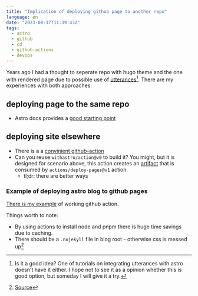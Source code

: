 ```yaml
---
title: "Implication of deploying github page to another repo"
language: en
date: "2023-08-17T11:39:43Z"
tags:
  - astro
  - github
  - cd
  - github-actions
  - devops
---
```


Years ago I had a thought to seperate repo with hugo theme and the one with rendered page due to possible use of [utterances](https://utteranc.es/)[^1]. There are my experiences with both approaches:

## deploying page to the same repo

- Astro docs provides a [good starting point](https://docs.astro.build/en/guides/deploy/github/)

## deploying site elsewhere

- There is a a [convinient github-action](https://cpina.github.io/push-to-another-repository-docs/index.html)
- Can you reuse `withastro/action@v0` to build it? You might, but it is designed for scenario above, this action creates an [artifact](https://docs.github.com/en/actions/using-workflows/storing-workflow-data-as-artifacts) that is consumed by `actions/deploy-pages@v1` action.
  - tl;dr: there are better ways

### Example of deploying astro blog to github pages

[There is my example](https://github.com/jpalczewski/entuzjazm/blob/6bd91f3a1d60714ab80836c2125b2a654d3a1b63/.github/workflows/deploy.yml) of working github action.

Things worth to note:

- By using actions to install node and pnpm there is huge time savings due to caching.
- There should be a `.nojekyll` file in blog root - otherwise css is messed up[^2]

[^1]: Is it a good idea? One of tutorials on integrating utterances with astro doesn't have it either. I hope not to see it as a opinion whether this is good option, but someday I will give it a try.
[^2]: [Source](https://stackoverflow.com/questions/74489844/astro-js-deployment-media-files-not-rendering)

